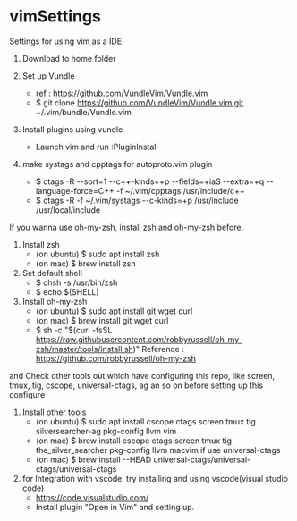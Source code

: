 # vimSettings
Settings for using vim as a IDE

1. Download to home folder
2. Set up Vundle
   - ref : https://github.com/VundleVim/Vundle.vim
   - $ git clone https://github.com/VundleVim/Vundle.vim.git ~/.vim/bundle/Vundle.vim
3. Install plugins using vundle
   - Launch vim and run :PluginInstall
   
4. make systags and cpptags for autoproto.vim plugin
   - $ ctags -R --sort=1 --c++-kinds=+p --fields=+iaS --extra=+q --language-force=C++ -f ~/.vim/cpptags /usr/include/c++
   - $ ctags -R -f ~/.vim/systags --c-kinds=+p /usr/include /usr/local/include

If you wanna use oh-my-zsh, install zsh and oh-my-zsh before.
1. Install zsh
   - (on ubuntu) $ sudo apt install zsh
   - (on mac) $ brew install zsh
2. Set default shell
   - $ chsh -s /usr/bin/zsh
   - $ echo $(SHELL)
3. Install oh-my-zsh
   - (on ubuntu) $ sudo apt install git wget curl
   - (on mac) $ brew install git wget curl
   - $ sh -c "$(curl -fsSL https://raw.githubusercontent.com/robbyrussell/oh-my-zsh/master/tools/install.sh)"
   Reference : https://github.com/robbyrussell/oh-my-zsh
   
and Check other tools out which have configuring this repo, like screen, tmux, tig, cscope, universal-ctags, ag an so on before setting up this configure
1. Install other tools
   - (on ubuntu) $ sudo apt install cscope ctags screen tmux tig silversearcher-ag pkg-config llvm vim
   - (on mac) $ brew install cscope ctags screen tmux tig the_silver_searcher pkg-config llvm macvim
   if use universal-ctags
   - (on mac) $ brew install --HEAD universal-ctags/universal-ctags/universal-ctags
2. for Integration with vscode, try installing and using vscode(visual studio code)
   - https://code.visualstudio.com/
   - Install plugin "Open in Vim" and setting up.
